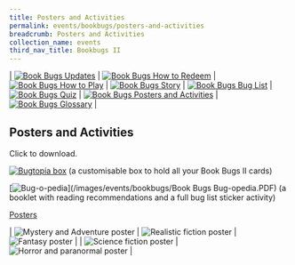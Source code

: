 ```yaml
---
title: Posters and Activities
permalink: events/bookbugs/posters-and-activities
breadcrumb: Posters and Activities
collection_name: events
third_nav_title: Bookbugs II
---
```


| [![Book Bugs Updates](/images/events/bookbugs/Vikus-Updates.png)](/events/bookbugs/bookbugs-main) | [![Book Bugs How to Redeem](/images/events/bookbugs/Iyern-GX-How-to-Redeem.png)](/events/bookbugs/how-to-redeem) | [![Book Bugs How to Play](/images/events/bookbugs/Molder-How-to-Play.png)](/events/bookbugs/how-to-play) | [![Book Bugs Story](/images/events/bookbugs/Valeria-Story.png)](/events/bookbugs/story)
| [![Book Bugs Bug List](/images/events/bookbugs/Nym9-Bug-List.png)](/events/bookbugs/bug-list) | [![Book Bugs Quiz](/images/events/bookbugs/Cybug-Quiz.png)](/events/bookbugs/quiz) | [![Book Bugs Posters and Activities](/images/events/bookbugs/Book-Bugs-II-dR-Buttons-merigold.png)](/events/bookbugs/posters-and-activities) | [![Book Bugs Glossary](/images/events/bookbugs/Book-Bugs-II-dR-Buttons-glossary.png)](/events/bookbugs/glossary) |

## **Posters and Activities**

Click to download.

[![Bugtopia box](/images/events/bookbugs/IMG_0834.jpg)](/images/events/bookbugs/Book-Bugs-Box-Lowres-Preview.pdf) (a customisable box to hold all your Book Bugs II cards)

[![Bug-o-pedia](/images/events/bookbugs/bugopedia-thumbnail.png)](/images/events/bookbugs/Book Bugs Bug-opedia.PDF) (a booklet with reading recommendations and a full bug list sticker activity)

<u>Posters</u>

| ![Mystery and Adventure poster](/images/events/bookbugs/Genre-Poster-Mystery-and-Adventure.jpg) | ![Realistic fiction poster](/images/events/bookbugs/Genre-Poster-Realistic-Fiction.jpg) | ![Fantasy poster](/images/events/bookbugs/Genre-Poster-Fantasy.jpg) |
| ![Science fiction poster](/images/events/bookbugs/Genre-Poster-Science-Fiction.jpg) | ![Horror and paranormal poster](/images/events/bookbugs/Genre-Poster-Horror-and-Paranormal.jpg) |

